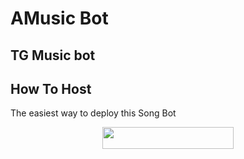 # AMusic Bot
## TG Music bot


## How To Host
The easiest way to deploy this Song Bot
<p align="center"><a href="https://heroku.com#/deploy?template=https://github.com/Mr-Dark-Prince/AlexaSongBot"> <img src="https://#img.shields.io/badge/Deploy%20To%20Heroku-blueviolet?style=for-the-badge&logo=heroku" width="210" height="34.45"/></a></p>
